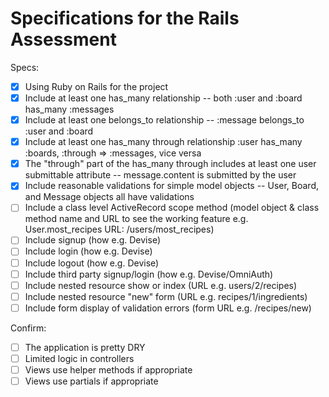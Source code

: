 # Specifications for the Rails Assessment

Specs:
- [x] Using Ruby on Rails for the project
- [x] Include at least one has_many relationship -- both :user and :board has_many :messages
- [x] Include at least one belongs_to relationship -- :message belongs_to :user and :board
- [x] Include at least one has_many through relationship :user has_many :boards, :through => :messages, vice versa
- [x] The "through" part of the has_many through includes at least one user submittable attribute -- message.content is submitted by the user
- [x] Include reasonable validations for simple model objects -- User, Board, and Message objects all have validations
- [ ] Include a class level ActiveRecord scope method (model object & class method name and URL to see the working feature e.g. User.most_recipes URL: /users/most_recipes)
- [ ] Include signup (how e.g. Devise)
- [ ] Include login (how e.g. Devise)
- [ ] Include logout (how e.g. Devise)
- [ ] Include third party signup/login (how e.g. Devise/OmniAuth)
- [ ] Include nested resource show or index (URL e.g. users/2/recipes)
- [ ] Include nested resource "new" form (URL e.g. recipes/1/ingredients)
- [ ] Include form display of validation errors (form URL e.g. /recipes/new)

Confirm:
- [ ] The application is pretty DRY
- [ ] Limited logic in controllers
- [ ] Views use helper methods if appropriate
- [ ] Views use partials if appropriate

